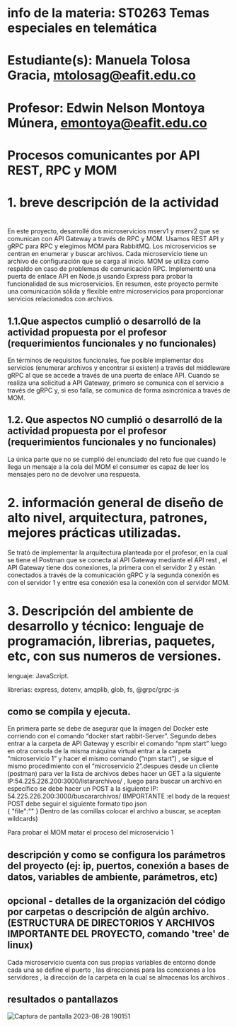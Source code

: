 # info de la materia: ST0263 Temas especiales en telemática
#
# Estudiante(s): Manuela Tolosa Gracia, mtolosag@eafit.edu.co
#
# Profesor: Edwin Nelson Montoya Múnera, emontoya@eafit.edu.co
#

# Procesos comunicantes por API REST, RPC y MOM
#
# 1. breve descripción de la actividad
#
<texto descriptivo>
En este proyecto, desarrollé dos microservicios mserv1 y mserv2 que se comunican con  API Gateway a través de RPC y MOM. Usamos REST API  y gRPC para RPC y elegimos MOM para  RabbitMQ. Los microservicios se centran en enumerar y buscar archivos. Cada microservicio tiene un archivo de configuración que se carga al inicio. MOM se utiliza como respaldo en caso de problemas de comunicación RPC. Implementó una puerta de enlace API  en Node.js usando Express para probar la funcionalidad de sus microservicios. En resumen, este proyecto permite una comunicación sólida y flexible entre microservicios para proporcionar servicios relacionados con archivos.

## 1.1.Que aspectos cumplió o desarrolló de la actividad propuesta por el profesor (requerimientos funcionales y no funcionales)
En términos de requisitos funcionales, fue posible implementar  dos servicios (enumerar archivos y encontrar si existen) a través del middleware gRPC al que se accede a través de una puerta de enlace API. Cuando se realiza una solicitud a API Gateway, primero se comunica  con el servicio a través de gRPC y, si eso falla, se comunica de forma asincrónica a través de MOM. 

## 1.2. Que aspectos NO cumplió o desarrolló de la actividad propuesta por el profesor (requerimientos funcionales y no funcionales)
La única parte que no se cumplió del enunciado del reto fue que cuando le llega un mensaje a la cola del MOM el consumer es capaz de leer los mensajes pero no de devolver una respuesta. 

# 2. información general de diseño de alto nivel, arquitectura, patrones, mejores prácticas utilizadas.
Se trató de implementar la arquitectura planteada por el profesor, en la cual se tiene el Postman que se conecta al API Gateway mediante el API rest , el API Gateway tiene dos conexiones, la primera con el servidor 2 y están conectados a través de la comunicación gRPC y la segunda conexión es con el servidor 1 y entre esa conexión esa la conexión con el servidor MOM.

# 3. Descripción del ambiente de desarrollo y técnico: lenguaje de programación, librerias, paquetes, etc, con sus numeros de versiones.
lenguaje: JavaScript.

librerias: express, dotenv, amqplib, glob, fs, @grpc/grpc-js

## como se compila y ejecuta.
En primera parte se debe de asegurar que la imagen del Docker este corriendo con el comando “docker start rabbit-Server”. Segundo debes entrar a la carpeta de API Gateway y escribir el comando “npm start” luego en otra consola de la misma máquina virtual entrar a la carpeta “microservicio 1” y hacer el mismo comando (“npm start”) , se sigue el mismo procedimiento con el “microservicio 2”.despues desde un cliente (postman) para ver la lista de archivos debes hacer un GET a la siguiente IP:54.225.226.200:3000/listararchivos/ , luego para buscar un archivo en específico se debe hacer un POST a la siguiente IP: 54.225.226.200:3000/buscararchivos/ (IMPORTANTE :el body de la request POST debe seguir el siguiente formato tipo json  
{
  "file":""
}
Dentro de las comillas colocar el archivo a buscar, se aceptan wildcards)

Para probar el MOM matar el proceso del microservicio 1 

## descripción y como se configura los parámetros del proyecto (ej: ip, puertos, conexión a bases de datos, variables de ambiente, parámetros, etc)
## opcional - detalles de la organización del código por carpetas o descripción de algún archivo. (ESTRUCTURA DE DIRECTORIOS Y ARCHIVOS IMPORTANTE DEL PROYECTO, comando 'tree' de linux)
Cada microservicio cuenta con sus propias variables de entorno donde cada una se define el puerto , las direcciones para las conexiones  a los servidores , la dirección de la carpeta en la cual se almacenas los archivos .

## 
## resultados o pantallazos 
![Captura de pantalla 2023-08-28 190151](https://github.com/manutolosa/mtolosag-st0263/assets/74980999/c888e98e-1a5c-41ba-a934-2726cb98ca17)



